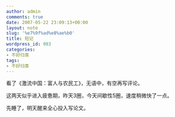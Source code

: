 ```yaml
---
author: admin
comments: true
date: 2007-05-22 23:09:13+00:00
layout: note
slug: '%e7%9f%ad%e8%ae%b0'
title: 短记
wordpress_id: 983
categories:
- 不好归类
tags:
- 不好归类
---
```


看了《激流中国：富人与农民工》，无语中，有空再写评论。

这两天似乎进入疲惫期，昨天3圈，今天间歇性5圈，速度稍微快了一点。

先睡了，明天醒来全心投入写论文。
